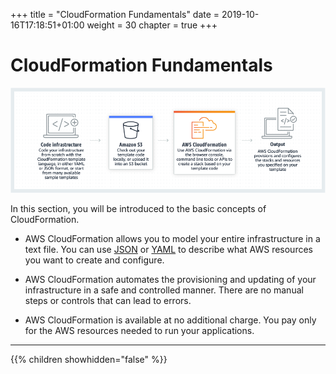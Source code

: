 +++
title = "CloudFormation Fundamentals"
date = 2019-10-16T17:18:51+01:00
weight = 30
chapter = true
+++

# CloudFormation Fundamentals

![](./cfn-1.png)

In this section, you will be introduced to the basic concepts of CloudFormation.

+ AWS CloudFormation allows you to model your entire infrastructure in a text
  file.  You can use [JSON](https://en.wikipedia.org/wiki/JSON) or
  [YAML](https://en.wikipedia.org/wiki/YAML) to describe what AWS resources you
  want to create and configure.

+ AWS CloudFormation automates the provisioning and updating of your
  infrastructure in a safe and controlled manner.  There are no manual steps or
  controls that can lead to errors.

+ AWS CloudFormation is available at no additional charge. You pay only for the
  AWS resources needed to run your applications.


---

{{% children showhidden="false" %}}
